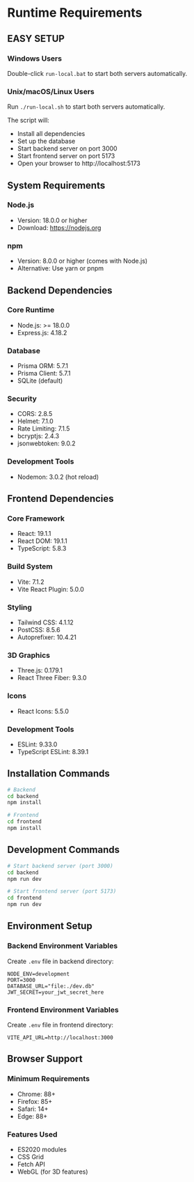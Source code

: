 # Runtime Requirements

## EASY SETUP

### Windows Users
Double-click `run-local.bat` to start both servers automatically.

### Unix/macOS/Linux Users
Run `./run-local.sh` to start both servers automatically.

The script will:
- Install all dependencies
- Set up the database
- Start backend server on port 3000
- Start frontend server on port 5173
- Open your browser to http://localhost:5173

## System Requirements

### Node.js
- Version: 18.0.0 or higher
- Download: https://nodejs.org

### npm
- Version: 8.0.0 or higher (comes with Node.js)
- Alternative: Use yarn or pnpm

## Backend Dependencies

### Core Runtime
- Node.js: >= 18.0.0
- Express.js: 4.18.2

### Database
- Prisma ORM: 5.7.1
- Prisma Client: 5.7.1
- SQLite (default)

### Security
- CORS: 2.8.5
- Helmet: 7.1.0
- Rate Limiting: 7.1.5
- bcryptjs: 2.4.3
- jsonwebtoken: 9.0.2

### Development Tools
- Nodemon: 3.0.2 (hot reload)

## Frontend Dependencies

### Core Framework
- React: 19.1.1
- React DOM: 19.1.1
- TypeScript: 5.8.3

### Build System
- Vite: 7.1.2
- Vite React Plugin: 5.0.0

### Styling
- Tailwind CSS: 4.1.12
- PostCSS: 8.5.6
- Autoprefixer: 10.4.21

### 3D Graphics
- Three.js: 0.179.1
- React Three Fiber: 9.3.0

### Icons
- React Icons: 5.5.0

### Development Tools
- ESLint: 9.33.0
- TypeScript ESLint: 8.39.1

## Installation Commands

```bash
# Backend
cd backend
npm install

# Frontend  
cd frontend
npm install
```

## Development Commands

```bash
# Start backend server (port 3000)
cd backend
npm run dev

# Start frontend server (port 5173)
cd frontend  
npm run dev
```

## Environment Setup

### Backend Environment Variables
Create `.env` file in backend directory:
```
NODE_ENV=development
PORT=3000
DATABASE_URL="file:./dev.db"
JWT_SECRET=your_jwt_secret_here
```

### Frontend Environment Variables
Create `.env` file in frontend directory:
```
VITE_API_URL=http://localhost:3000
```

## Browser Support

### Minimum Requirements
- Chrome: 88+
- Firefox: 85+
- Safari: 14+
- Edge: 88+

### Features Used
- ES2020 modules
- CSS Grid
- Fetch API
- WebGL (for 3D features)
